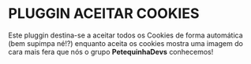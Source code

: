 # PLUGGIN ACEITAR COOKIES

Este pluggin destina-se a aceitar todos os Cookies de forma automática (bem supimpa né!?) enquanto aceita os cookies mostra uma imagem do cara mais fera que nós o grupo **PetequinhaDevs** conhecemos!

